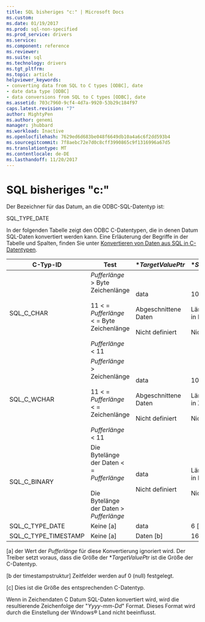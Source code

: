 ```yaml
---
title: SQL bisheriges "c:" | Microsoft Docs
ms.custom: 
ms.date: 01/19/2017
ms.prod: sql-non-specified
ms.prod_service: drivers
ms.service: 
ms.component: reference
ms.reviewer: 
ms.suite: sql
ms.technology: drivers
ms.tgt_pltfrm: 
ms.topic: article
helpviewer_keywords:
- converting data from SQL to C types [ODBC], date
- date data type [ODBC]
- data conversions from SQL to C types [ODBC], date
ms.assetid: 703c7960-9cf4-4d7a-9920-53b29c184f97
caps.latest.revision: "7"
author: MightyPen
ms.author: genemi
manager: jhubbard
ms.workload: Inactive
ms.openlocfilehash: 7629ed6d683be048f6649db10a4a6c6f2dd593b4
ms.sourcegitcommit: 7f8aebc72e7d0c8cff3990865c9f1316996a67d5
ms.translationtype: MT
ms.contentlocale: de-DE
ms.lasthandoff: 11/20/2017
---
```

# <a name="sql-to-c-date"></a>SQL bisheriges "c:"
Der Bezeichner für das Datum, an die ODBC-SQL-Datentyp ist:  
  
 SQL_TYPE_DATE  
  
 In der folgenden Tabelle zeigt den ODBC C-Datentypen, die in denen Datum SQL-Daten konvertiert werden kann. Eine Erläuterung der Begriffe in der Tabelle und Spalten, finden Sie unter [Konvertieren von Daten aus SQL in C-Datentypen](../../../odbc/reference/appendixes/converting-data-from-sql-to-c-data-types.md).  
  
|C-Typ-ID|Test|**TargetValuePtr*|**StrLen_or_IndPtr*|SQLSTATE|  
|-----------------------|----------|------------------------|----------------------------|--------------|  
|SQL_C_CHAR|*Pufferlänge* > Byte Zeichenlänge<br /><br /> 11 < = *Pufferlänge* < = Byte Zeichenlänge<br /><br /> *Pufferlänge* < 11|data<br /><br /> Abgeschnittene Daten<br /><br /> Nicht definiert|10<br /><br /> Länge der Daten in bytes<br /><br /> Nicht definiert|–<br /><br /> 01004<br /><br /> 22003|  
|SQL_C_WCHAR|*Pufferlänge* > Zeichenlänge<br /><br /> 11 < = *Pufferlänge* < = Zeichenlänge<br /><br /> *Pufferlänge* < 11|data<br /><br /> Abgeschnittene Daten<br /><br /> Nicht definiert|10<br /><br /> Länge der Daten in Zeichen<br /><br /> Nicht definiert|–<br /><br /> 01004<br /><br /> 22003|  
|SQL_C_BINARY|Die Bytelänge der Daten < = *Pufferlänge*<br /><br /> Die Bytelänge der Daten > *Pufferlänge*|data<br /><br /> Nicht definiert|Länge der Daten in bytes<br /><br /> Nicht definiert|–<br /><br /> 22003|  
|SQL_C_TYPE_DATE|Keine [a]|data|6 [c]|–|  
|SQL_C_TYPE_TIMESTAMP|Keine [a]|Daten [b]|16 [c]|–|  
  
 [a] der Wert der *Pufferlänge* für diese Konvertierung ignoriert wird. Der Treiber setzt voraus, dass die Größe der **TargetValuePtr* ist die Größe der C-Datentyp.  
  
 [b der timestampstruktur] Zeitfelder werden auf 0 (null) festgelegt.  
  
 [c] Dies ist die Größe des entsprechenden C-Datentyp.  
  
 Wenn in Zeichendaten C Datum SQL-Daten konvertiert wird, wird die resultierende Zeichenfolge der "*Yyyy*-*mm*-*Dd*" Format. Dieses Format wird durch die Einstellung der Windows® Land nicht beeinflusst.
